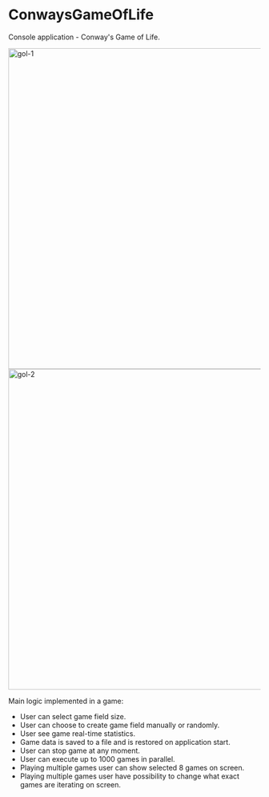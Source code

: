 # ConwaysGameOfLife
Console application - Conway's Game of Life.

<img width="640" alt="gol-1" src="https://user-images.githubusercontent.com/92057728/208986705-d2a2eae4-5425-4bb1-ae16-de6459318735.png">

<img width="640" alt="gol-2" src="https://user-images.githubusercontent.com/92057728/208990676-849b5483-168b-4a66-978d-12d7d79e9037.png">

Main logic implemented in a game:

- User can select game field size.
- User can choose to create game field manually or randomly.
- User see game real-time statistics.
- Game data is saved to a file and is restored on application start.
- User can stop game at any moment.
- User can execute up to 1000 games in parallel.
- Playing multiple games user can show selected 8 games on screen.
- Playing multiple games user have possibility to change what exact games are iterating on screen.
